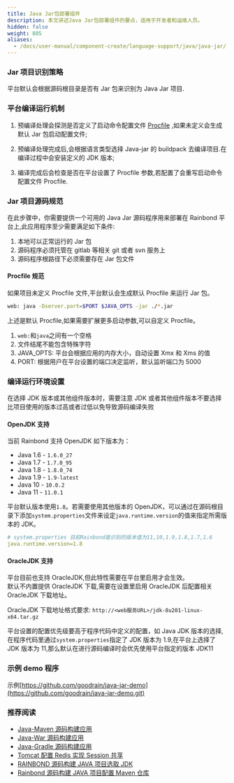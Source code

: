 ```yaml
---
title: Java Jar包部署组件
description: 本文讲述Java Jar包部署组件的要点，适用于开发者和运维人员。
hidden: false
weight: 805
aliases:
  - /docs/user-manual/component-create/language-support/java/java-jar/
---
```


### Jar 项目识别策略

平台默认会根据源码根目录是否有 Jar 包来识别为 Java Jar 项目.

### 平台编译运行机制

1. 预编译处理会探测是否定义了启动命令配置文件 [Procfile](../../../component-create/language_support/procfile/) ,如果未定义会生成默认 Jar 包启动配置文件;

1. 预编译处理完成后,会根据语言类型选择 Java-jar 的 buildpack 去编译项目.在编译过程中会安装定义的 JDK 版本;
1. 编译完成后会检查是否在平台设置了 Procfile 参数,若配置了会重写启动命令配置文件 Procfile.

### Jar 项目源码规范

在此步骤中，你需要提供一个可用的 Java Jar 源码程序用来部署在 Rainbond 平台上,此应用程序至少需要满足如下条件:

1. 本地可以正常运行的 Jar 包
2. 源码程序必须托管在 gitlab 等相关 git 或者 svn 服务上
3. 源码程序根路径下必须需要存在 Jar 包文件

#### Procfile 规范

如果项目未定义 Procfile 文件,平台默认会生成默认 Procfile 来运行 Jar 包。

```bash
web: java -Dserver.port=$PORT $JAVA_OPTS -jar ./*.jar
```

上述是默认 Procfile,如果需要扩展更多启动参数,可以自定义 Procfile。

1. `web:`和`java`之间有一个空格
2. 文件结尾不能包含特殊字符
3. JAVA_OPTS: 平台会根据应用的内存大小，自动设置 Xmx 和 Xms 的值
4. PORT: 根据用户在平台设置的端口决定监听，默认监听端口为 5000

### 编译运行环境设置

在选择 JDK 版本或其他组件版本时，需要注意 JDK 或者其他组件版本不要选择比项目使用的版本过高或者过低以免导致源码编译失败

#### OpenJDK 支持

当前 Rainbond 支持 OpenJDK 如下版本为：

- Java 1.6 - `1.6.0_27`
- Java 1.7 - `1.7.0_95`
- Java 1.8 - `1.8.0_74`
- Java 1.9 - `1.9-latest`
- Java 10 - `10.0.2`
- Java 11 - `11.0.1`

平台默认版本使用`1.8`。若需要使用其他版本的 OpenJDK，可以通过在源码根目录下添加`system.properties`文件来设定`java.runtime.version`的值来指定所需版本的 JDK。

```yaml
# system.properties 目前Rainbond能识别的版本值为11,10,1.9,1.8,1.7,1.6
java.runtime.version=1.8
```

#### OracleJDK 支持

平台目前也支持 OracleJDK,但此特性需要在平台里启用才会生效。  
默认不内置提供 OracleJDK 下载,需要在设置里启用 OracleJDK 后配置相关 OracleJDK 下载地址。

OracleJDK 下载地址格式要求: `http://<web服务URL>/jdk-8u201-linux-x64.tar.gz`

平台设置的配置优先级要高于程序代码中定义的配置，如 Java JDK 版本的选择,在程序代码里通过`system.properties`指定了 JDK 版本为 1.9,在平台上选择了 JDK 版本为 11,那么默认在进行源码编译时会优先使用平台指定的版本 JDK11

### 示例 demo 程序

示例[https://github.com/goodrain/java-jar-demo](https://github.com/goodrain/java-jar-demo.git)

### 推荐阅读

- [Java-Maven 源码构建应用](./java-maven/)
- [Java-War 源码构建应用](./java-war/)
- [Java-Gradle 源码构建应用](./java-gradle/)
- [Tomcat 配置 Redis 实现 Session 共享](./tomcat-redis-session/)
- [RAINBOND 源码构建 JAVA 项目选取 JDK](../../../advanced-scenarios/devops/how-to-select-jdk/)
- [Rainbond 源码构建 JAVA 项目配置 Maven 仓库](../../../advanced-scenarios/devops/how-to-config-maven/)
